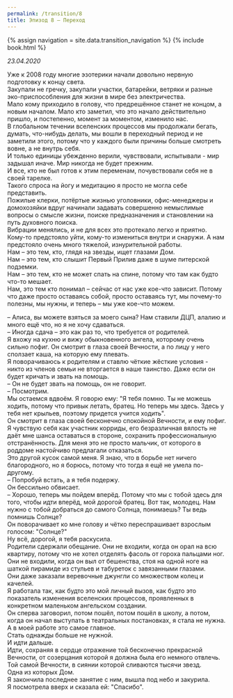 ```yaml
---
permalink: /transition/8
title: Эпизод 8 – Переход
---
```

{% assign navigation  = site.data.transition_navigation %}
{% include book.html %}

*23.04.2020*

Уже к 2008 году многие эзотерики начали довольно нервную подготовку к концу света.  
Закупали не гречку, закупали участки, батарейки, ветряки и разные эко-приспособления для жизни в мире без электричества.  
Мало кому приходило в голову, что предрешённое станет не концом, а новым началом. Мало кто заметил, что это начало действительно пришло, и постепенно, момент за моментом, изменило нас.  
В глобальном течении вселенских процессов мы продолжали бегать, думать, что-нибудь делать, мы вошли в переходный период и не заметили этого, потому что у каждого были причины больше смотреть вовне, а не внутрь себя.  
И только единицы убежденно верили, чувствовали, испытывали - мир задышал иначе. Мир никогда не будет прежним.  
И все, кто не был готов к этим переменам, почувствовали себя не в своей тарелке.  
Такого спроса на йогу и медитацию я просто не могла себе представить.  
Пожилые клерки, потёртые жизнью уголовники, офис-менеджеры и домохозяйки вдруг начинали задавать совершенно немыслимые вопросы о смысле жизни, поиске предназначения и становлении на путь духовного поиска.  
Вибрации менялись, и не для всех это протекало легко и приятно.  
Кому-то предстояло уйти, кому-то измениться внутри и снаружи. А нам предстояло очень много тяжелой, изнурительной работы.  
Нам – это тем, кто, глядя на звезды, ищет глазами Дом.  
Нам – это тем, кто слышит Первый Прилив даже в шуме питерской подземки.  
Нам – это тем, кто не может спать на спине, потому что там как будто что-то мешает.  
Нам, это тем кто понимал – сейчас от нас уже кое-что зависит. Потому что даже просто оставаясь собой, просто оставаясь тут, мы почему-то полезны, мы нужны, и теперь – мы уже кое-что можем.  

– Алиса, вы можете взяться за моего сына? Нам ставили ДЦП, алалию и много ещё что, но я не хочу сдаваться.  
– Иногда сдача – это как раз то, что требуется от родителей.  
Я вхожу на кухню и вижу обыкновенного ангела, которому очень сильно пофиг. Он смотрит в глаза своей Вечности, а по лицу у него сползает каша, на которую ему плевать.  
Я поворачиваюсь к родителям и ставлю чёткие жёсткие условия - никто из членов семьи не вторгается в наше таинство. Даже если он будет кричать и звать на помощь.  
– Он не будет звать на помощь, он не говорит.  
– Посмотрим.  
Мы остаемся вдвоём. Я говорю ему: "Я тебя помню. Ты не можешь ходить, потому что привык летать, братец. Но теперь мы здесь. Здесь у тебя нет крыльев, поэтому придется учится ходить".  
Он смотрит в глаза своей бесконечно спокойной Вечности, и ему пофиг.  
Я чувствую себя как участник корриды, его безразличная вялость не даёт мне шанса оставаться в стороне, сохранить профессиональную отстранённость. Для меня это не просто мальчик, от которого в роддоме настойчиво предлагали отказаться.  
Это другой кусок самой меня. Я знаю, что в борьбе нет ничего благородного, но я борюсь, потому что тогда я ещё не умела по-другому.  
– Попробуй встать, а я тебя подержу.  
Он бессильно обвисает.  
– Хорошо, теперь мы пойдем вперёд. Потому что мы с тобой здесь для того, чтобы идти вперёд, мой дорогой братец. Вот так, молодец. Нам нужно с тобой добраться до самого Солнца, понимаешь? Ты ведь помнишь Солнце?  
Он поворачивает ко мне голову и чётко переспрашивает взрослым голосом: "Солнце?"  
Ну всё, дорогой, я тебя раскусила.  
Родители сдержали обещание. Они не входили, когда он орал на всю квартиру, потому что не хотел отделять фасоль от гороха пальцами ног.  
Они не входили, когда он выл от бешенства, стоя на одной ноге на шаткой пирамиде из стульев и табуреток с завязанными глазами.  
Они даже заказали веревочные джунгли со множеством колец и качелей.  
Я работала так, как будто это мой личный вызов, как будто это показатель изменения вселенских процессов, проявленных в конкретном маленьком ангельском создании.  
Он сперва заговорил, потом пошёл, потом пошёл в школу, а потом, когда он начал выступать в театральных постановках, я стала не нужна.
А в моей работе это самое главное.  
Стать однажды больше не нужной.  
И идти дальше.  
Идти, сохраняя в сердце отражение той бесконечно прекрасной Вечности, от созерцания которой я должна была его немного отвлечь.  
Той самой Вечности, в сиянии которой сливаются тысячи звезд.  
Одна из которых Дом.  
Я закончила последнее занятие с ним, вышла под небо и закурила.  
Я посмотрела вверх и сказала ей: "Спасибо".